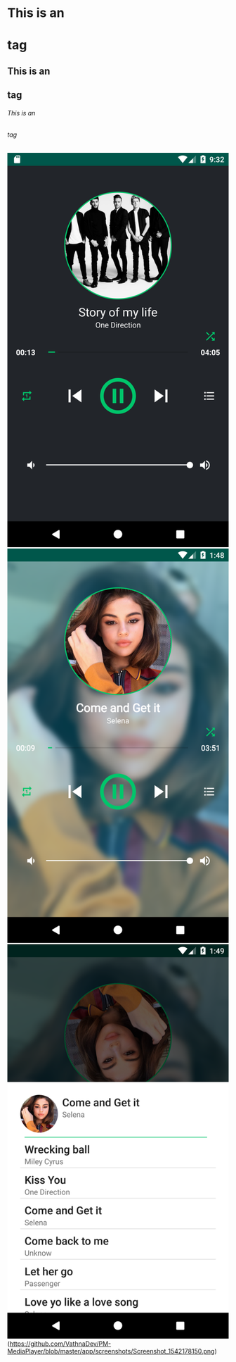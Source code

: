 # This is an <h1> tag
## This is an <h2> tag
###### This is an <h6> tag

![alt text](https://github.com/VathnaDev/PM-MediaPlayer/blob/master/app/screenshots/Screenshot_1542162746.png)
![alt text](https://github.com/VathnaDev/PM-MediaPlayer/blob/master/app/screenshots/Screenshot_1542178137.png)
![alt text](https://github.com/VathnaDev/PM-MediaPlayer/blob/master/app/screenshots/Screenshot_1542178146.png)
(https://github.com/VathnaDev/PM-MediaPlayer/blob/master/app/screenshots/Screenshot_1542178150.png)
